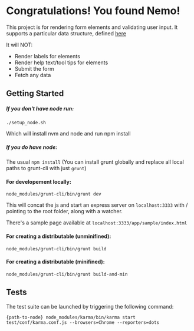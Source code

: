 # Congratulations! You found Nemo!

This project is for rendering form elements and validating user input. It supports a particular data structure, defined [here](https://git.bskyb.com/kim.westley/nemo/wikis/data-structure)

It will NOT:
- Render labels for elements
- Render help text/tool tips for elements
- Submit the form
- Fetch any data

## Getting Started

##### If you don't have node run:

`./setup_node.sh`

Which will install nvm and node and run npm install

##### If you do have node:

The usual `npm install`
(You can install grunt globally and replace all local paths to grunt-cli with just `grunt`)
#### For developement locally:

`node_modules/grunt-cli/bin/grunt dev`

This will concat the js and start an express server on `localhost:3333` with / pointing to the root folder, along with a watcher.

There's a sample page available at `localhost:3333/app/sample/index.html`

#### For creating a distributable (unminifined):

`node_modules/grunt-cli/bin/grunt build`

#### For creating a distributable (minifined):

`node_modules/grunt-cli/bin/grunt build-and-min`

## Tests 

The test suite can be launched by triggering the following command:

`{path-to-node} node_modules/karma/bin/karma start test/conf/karma.conf.js --browsers=Chrome --reporters=dots`